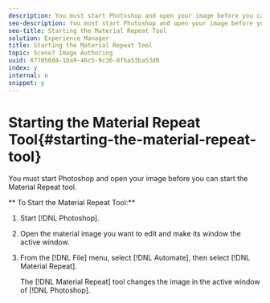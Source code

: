 ```yaml
---
description: You must start Photoshop and open your image before you can start the Material Repeat tool.
seo-description: You must start Photoshop and open your image before you can start the Material Repeat tool.
seo-title: Starting the Material Repeat Tool
solution: Experience Manager
title: Starting the Material Repeat Tool
topic: Scene7 Image Authoring
uuid: 87705604-1ba9-46c5-9c36-8fba53ba53d0
index: y
internal: n
snippet: y
---
```


# Starting the Material Repeat Tool{#starting-the-material-repeat-tool}

You must start Photoshop and open your image before you can start the Material Repeat tool.

 ** To Start the Material Repeat Tool:** 

1. Start [!DNL Photoshop].
1. Open the material image you want to edit and make its window the active window.
1. From the [!DNL File] menu, select [!DNL Automate], then select [!DNL Material Repeat].

   The [!DNL Material Repeat] tool changes the image in the active window of [!DNL Photoshop]. 


